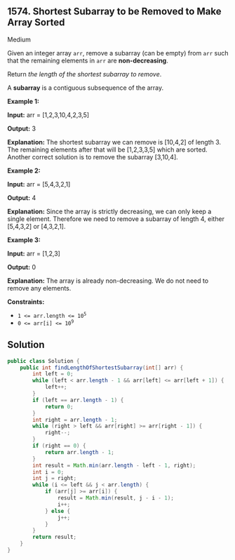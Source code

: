 ## 1574\. Shortest Subarray to be Removed to Make Array Sorted

Medium

Given an integer array `arr`, remove a subarray (can be empty) from `arr` such that the remaining elements in `arr` are **non-decreasing**.

Return _the length of the shortest subarray to remove_.

A **subarray** is a contiguous subsequence of the array.

**Example 1:**

**Input:** arr = [1,2,3,10,4,2,3,5]

**Output:** 3

**Explanation:** The shortest subarray we can remove is [10,4,2] of length 3. The remaining elements after that will be [1,2,3,3,5] which are sorted. Another correct solution is to remove the subarray [3,10,4].

**Example 2:**

**Input:** arr = [5,4,3,2,1]

**Output:** 4

**Explanation:** Since the array is strictly decreasing, we can only keep a single element. Therefore we need to remove a subarray of length 4, either [5,4,3,2] or [4,3,2,1].

**Example 3:**

**Input:** arr = [1,2,3]

**Output:** 0

**Explanation:** The array is already non-decreasing. We do not need to remove any elements.

**Constraints:**

*   <code>1 <= arr.length <= 10<sup>5</sup></code>
*   <code>0 <= arr[i] <= 10<sup>9</sup></code>

## Solution

```java
public class Solution {
    public int findLengthOfShortestSubarray(int[] arr) {
        int left = 0;
        while (left < arr.length - 1 && arr[left] <= arr[left + 1]) {
            left++;
        }
        if (left == arr.length - 1) {
            return 0;
        }
        int right = arr.length - 1;
        while (right > left && arr[right] >= arr[right - 1]) {
            right--;
        }
        if (right == 0) {
            return arr.length - 1;
        }
        int result = Math.min(arr.length - left - 1, right);
        int i = 0;
        int j = right;
        while (i <= left && j < arr.length) {
            if (arr[j] >= arr[i]) {
                result = Math.min(result, j - i - 1);
                i++;
            } else {
                j++;
            }
        }
        return result;
    }
}
```